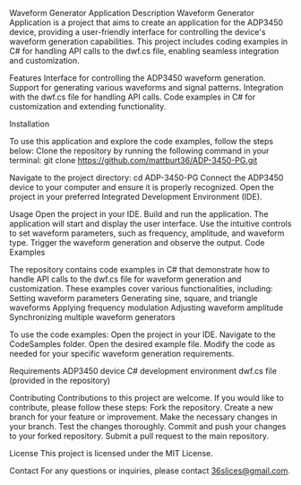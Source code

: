 Waveform Generator Application
Description
Waveform Generator Application is a project that aims to create an application for the ADP3450 device, providing a user-friendly interface for controlling the device's waveform generation capabilities. This project includes coding examples in C# for handling API calls to the dwf.cs file, enabling seamless integration and customization.

Features
  Interface for controlling the ADP3450 waveform generation.
  Support for generating various waveforms and signal patterns.
  Integration with the dwf.cs file for handling API calls.
  Code examples in C# for customization and extending functionality.

Installation

  To use this application and explore the code examples, follow the steps below:
  Clone the repository by running the following command in your terminal:
  git clone https://github.com/mattburt36/ADP-3450-PG.git

  Navigate to the project directory:
  cd ADP-3450-PG
  Connect the ADP3450 device to your computer and ensure it is properly recognized.
  Open the project in your preferred Integrated Development Environment (IDE).

Usage
  Open the project in your IDE.
  Build and run the application.
  The application will start and display the user interface.
  Use the intuitive controls to set waveform parameters, such as frequency, amplitude, and waveform type.
  Trigger the waveform generation and observe the output.
  Code Examples

The repository contains code examples in C# that demonstrate how to handle API calls to the dwf.cs file for waveform generation and customization. These examples cover various functionalities, including:
  Setting waveform parameters
  Generating sine, square, and triangle waveforms
  Applying frequency modulation
  Adjusting waveform amplitude
  Synchronizing multiple waveform generators
  
To use the code examples:
  Open the project in your IDE.
  Navigate to the CodeSamples folder.
  Open the desired example file.
  Modify the code as needed for your specific waveform generation requirements.

Requirements
  ADP3450 device
  C# development environment
  dwf.cs file (provided in the repository)

Contributing
  Contributions to this project are welcome. If you would like to contribute, please follow these steps:
  Fork the repository.
  Create a new branch for your feature or improvement.
  Make the necessary changes in your branch.
  Test the changes thoroughly.
  Commit and push your changes to your forked repository.
  Submit a pull request to the main repository.

License
  This project is licensed under the MIT License.

Contact
  For any questions or inquiries, please contact 36slices@gmail.com.
